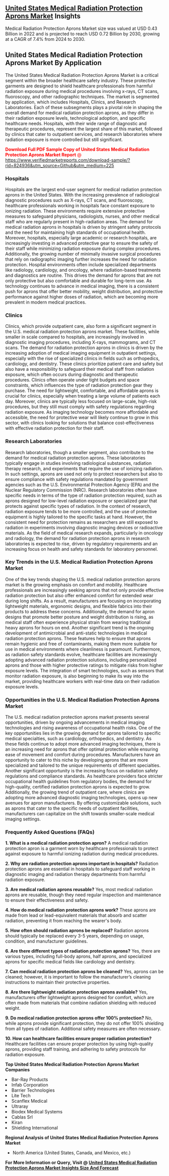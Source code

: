 <h2><a href="https://www.verifiedmarketreports.com/download-sample/?rid=824936&amp;utm_source=Github&amp;utm_medium=225" target="_blank">United States Medical Radiation Protection Aprons Market</a> Insights</h2><p>Medical Radiation Protection Aprons Market size was valued at USD 0.43 Billion in 2022 and is projected to reach USD 0.72 Billion by 2030, growing at a CAGR of 7.4% from 2024 to 2030.</p><p><h2>United States Medical Radiation Protection Aprons Market By Application</h2> <p>The United States Medical Radiation Protection Aprons Market is a critical segment within the broader healthcare safety industry. These protective garments are designed to shield healthcare professionals from harmful radiation exposure during medical procedures involving x-rays, CT scans, fluoroscopy, and other radiographic techniques. The market is segmented by application, which includes Hospitals, Clinics, and Research Laboratories. Each of these subsegments plays a pivotal role in shaping the overall demand for medical radiation protection aprons, as they differ in their radiation exposure levels, technological adoption, and specific healthcare needs. Hospitals, with their wide range of diagnostic and therapeutic procedures, represent the largest share of this market, followed by clinics that cater to outpatient services, and research laboratories where radiation exposure is more controlled but still significant. <p><span class=""><span style="color: #ff0000;"><strong>Download Full PDF Sample Copy of United States Medical Radiation Protection Aprons Market Report</strong> @ </span><a href="https://www.verifiedmarketreports.com/download-sample/?rid=824936&amp;utm_source=Github&amp;utm_medium=225" target="_blank">https://www.verifiedmarketreports.com/download-sample/?rid=824936&amp;utm_source=Github&amp;utm_medium=225</a></span></p></p> <h3>Hospitals</h3> <p>Hospitals are the largest end-user segment for medical radiation protection aprons in the United States. With the increasing prevalence of radiological diagnostic procedures such as X-rays, CT scans, and fluoroscopy, healthcare professionals working in hospitals face constant exposure to ionizing radiation. These environments require extensive protective measures to safeguard physicians, radiologists, nurses, and other medical staff who are regularly present in high-radiation areas. The demand for medical radiation aprons in hospitals is driven by stringent safety protocols and the need for maintaining high standards of occupational health. Moreover, hospitals, especially large academic or research hospitals, are increasingly investing in advanced protective gear to ensure the safety of their staff while minimizing radiation exposure during complex procedures. Additionally, the growing number of minimally invasive surgical procedures that rely on radiographic imaging further increases the need for radiation protection. Hospital environments often include specialized departments like radiology, cardiology, and oncology, where radiation-based treatments and diagnostics are routine. This drives the demand for aprons that are not only protective but also comfortable and durable for long-term use. As technology continues to advance in medical imaging, there is a consistent push for aprons that offer better mobility, weight distribution, and protective performance against higher doses of radiation, which are becoming more prevalent in modern medical practices. <h3>Clinics</h3> <p>Clinics, which provide outpatient care, also form a significant segment in the U.S. medical radiation protection aprons market. These facilities, while smaller in scale compared to hospitals, are increasingly involved in diagnostic imaging procedures, including X-rays, mammograms, and CT scans. The demand for radiation protection aprons in clinics is driven by the increasing adoption of medical imaging equipment in outpatient settings, especially with the rise of specialized clinics in fields such as orthopedics, cardiology, and dentistry. These clinics prioritize patient care and safety but also have a responsibility to safeguard their medical staff from radiation exposure, which often occurs during diagnostic and therapeutic procedures. Clinics often operate under tight budgets and space constraints, which influences the type of radiation protection gear they purchase. The need for lightweight, comfortable, and affordable aprons is crucial for clinics, especially when treating a large volume of patients each day. Moreover, clinics are typically less focused on large-scale, high-risk procedures, but they still must comply with safety regulations regarding radiation exposure. As imaging technology becomes more affordable and accessible, the need for protective wear will likely continue to grow in this sector, with clinics looking for solutions that balance cost-effectiveness with effective radiation protection for their staff. <h3>Research Laboratories</h3> <p>Research laboratories, though a smaller segment, also contribute to the demand for medical radiation protection aprons. These laboratories typically engage in studies involving radiological substances, radiation therapy research, and experiments that require the use of ionizing radiation. In such settings, aprons are used not only to protect researchers but also to ensure compliance with safety regulations mandated by government agencies such as the U.S. Environmental Protection Agency (EPA) and the Nuclear Regulatory Commission (NRC). Research laboratories often have specific needs in terms of the type of radiation protection required, such as aprons designed for low-level radiation exposure or specialized gear that protects against specific types of radiation. In the context of research, radiation exposure tends to be more controlled, and the use of protective equipment is highly tailored to the specific tasks at hand. However, the consistent need for protection remains as researchers are still exposed to radiation in experiments involving diagnostic imaging devices or radioactive materials. As the field of medical research expands, particularly in oncology and radiology, the demand for radiation protection aprons in research laboratories is expected to rise, driven by regulatory requirements and an increasing focus on health and safety standards for laboratory personnel. <h3>Key Trends in the U.S. Medical Radiation Protection Aprons Market</h3> <p>One of the key trends shaping the U.S. medical radiation protection aprons market is the growing emphasis on comfort and mobility. Healthcare professionals are increasingly seeking aprons that not only provide effective radiation protection but also offer enhanced comfort for extended wear during long shifts. As a result, manufacturers are focusing on incorporating lightweight materials, ergonomic designs, and flexible fabrics into their products to address these concerns. Additionally, the demand for apron designs that promote better posture and weight distribution is rising, as medical staff often experience physical strain from wearing traditional heavy aprons for hours on end. Another significant trend is the ongoing development of antimicrobial and anti-static technologies in medical radiation protection aprons. These features help to ensure that aprons remain hygienic and free of contaminants, making them more suitable for use in medical environments where cleanliness is paramount. Furthermore, as radiation safety standards evolve, healthcare facilities are increasingly adopting advanced radiation protection solutions, including personalized aprons and those with higher protective ratings to mitigate risks from higher exposure levels. The integration of smart technologies, such as sensors that monitor radiation exposure, is also beginning to make its way into the market, providing healthcare workers with real-time data on their radiation exposure levels. <h3>Opportunities in the U.S. Medical Radiation Protection Aprons Market</h3> <p>The U.S. medical radiation protection aprons market presents several opportunities, driven by ongoing advancements in medical imaging technologies and rising awareness of occupational health risks. One of the key opportunities lies in the growing demand for aprons tailored to specific medical specialties, such as cardiology, orthopedics, and dentistry. As these fields continue to adopt more advanced imaging techniques, there is an increasing need for aprons that offer optimal protection while ensuring ease of movement and comfort during procedures. Manufacturers have an opportunity to cater to this niche by developing aprons that are more specialized and tailored to the unique requirements of different specialties. Another significant opportunity is the increasing focus on radiation safety regulations and compliance standards. As healthcare providers face stricter occupational health guidelines from regulatory bodies, the demand for high-quality, certified radiation protection aprons is expected to grow. Additionally, the growing trend of outpatient care, where clinics are adopting more advanced diagnostic imaging technologies, opens up new avenues for apron manufacturers. By offering customizable solutions, such as aprons that cater to the specific needs of outpatient facilities, manufacturers can capitalize on the shift towards smaller-scale medical imaging settings. <h3>Frequently Asked Questions (FAQs)</h3> <p><strong>1. What is a medical radiation protection apron?</strong> A medical radiation protection apron is a garment worn by healthcare professionals to protect against exposure to harmful ionizing radiation during medical procedures.</p> <p><strong>2. Why are radiation protection aprons important in hospitals?</strong> Radiation protection aprons are essential in hospitals to safeguard staff working in diagnostic imaging and radiation therapy departments from harmful radiation exposure.</p> <p><strong>3. Are medical radiation aprons reusable?</strong> Yes, most medical radiation aprons are reusable, though they need regular inspection and maintenance to ensure their effectiveness and safety.</p> <p><strong>4. How do medical radiation protection aprons work?</strong> These aprons are made from lead or lead-equivalent materials that absorb and scatter radiation, preventing it from reaching the wearer's body.</p> <p><strong>5. How often should radiation aprons be replaced?</strong> Radiation aprons should typically be replaced every 3-5 years, depending on usage, condition, and manufacturer guidelines.</p> <p><strong>6. Are there different types of radiation protection aprons?</strong> Yes, there are various types, including full-body aprons, half aprons, and specialized aprons for specific medical fields like cardiology and dentistry.</p> <p><strong>7. Can medical radiation protection aprons be cleaned?</strong> Yes, aprons can be cleaned; however, it is important to follow the manufacturer’s cleaning instructions to maintain their protective properties.</p> <p><strong>8. Are there lightweight radiation protection aprons available?</strong> Yes, manufacturers offer lightweight aprons designed for comfort, which are often made from materials that combine radiation shielding with reduced weight.</p> <p><strong>9. Do medical radiation protection aprons offer 100% protection?</strong> No, while aprons provide significant protection, they do not offer 100% shielding from all types of radiation. Additional safety measures are often necessary.</p> <p><strong>10. How can healthcare facilities ensure proper radiation protection?</strong> Healthcare facilities can ensure proper protection by using high-quality aprons, providing staff training, and adhering to safety protocols for radiation exposure.</p> </p><p><strong>Top United States Medical Radiation Protection Aprons Market Companies</strong></p><div data-test-id=""><p><li>Bar-Ray Products</li><li> Infab Corporation</li><li> Barrier Technologies</li><li> Lite Tech</li><li> Scanflex Medical</li><li> Ultraray</li><li> Biodex Medical Systems</li><li> Cablas Srl</li><li> Kiran</li><li> Shielding International</li></p><div><strong>Regional Analysis of&nbsp;United States Medical Radiation Protection Aprons Market</strong></div><ul><li dir="ltr"><p dir="ltr">North America&nbsp;(United States, Canada, and Mexico, etc.)</p></li></ul><p><strong>For More Information or Query, Visit @&nbsp;</strong><strong><a href="https://www.verifiedmarketreports.com/product/medical-radiation-protection-aprons-market/?utm_source=Github&amp;utm_medium=225" target="_blank">United States Medical Radiation Protection Aprons Market Insights Size And Forecast</a></strong></p></div>
